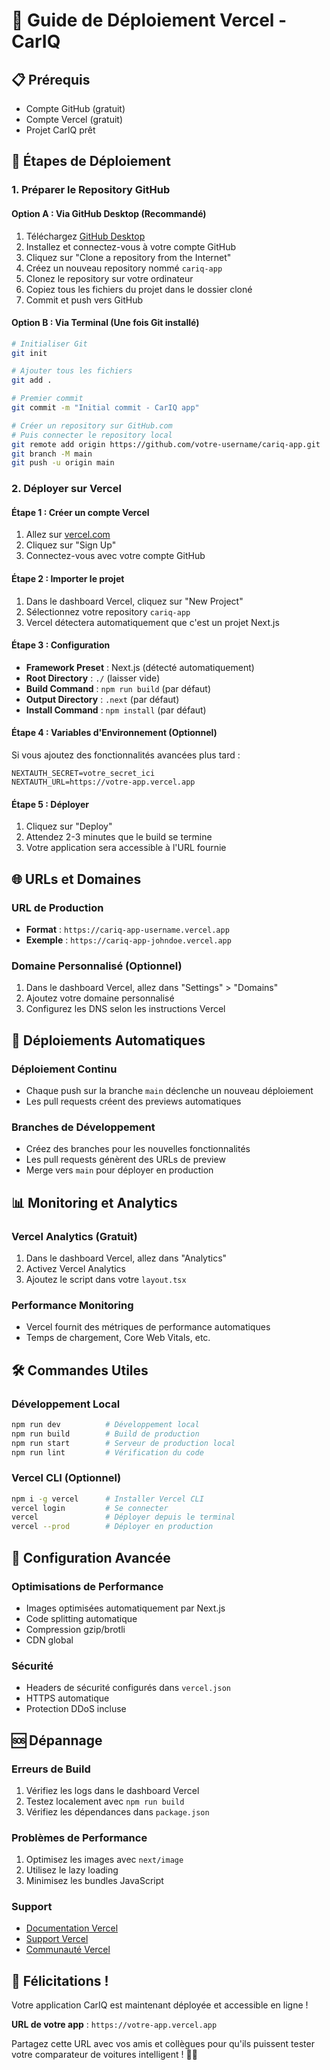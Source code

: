 # 🚀 Guide de Déploiement Vercel - CarIQ

## 📋 Prérequis

- Compte GitHub (gratuit)
- Compte Vercel (gratuit)
- Projet CarIQ prêt

## 🔧 Étapes de Déploiement

### 1. Préparer le Repository GitHub

#### Option A : Via GitHub Desktop (Recommandé)
1. Téléchargez [GitHub Desktop](https://desktop.github.com/)
2. Installez et connectez-vous à votre compte GitHub
3. Cliquez sur "Clone a repository from the Internet"
4. Créez un nouveau repository nommé `cariq-app`
5. Clonez le repository sur votre ordinateur
6. Copiez tous les fichiers du projet dans le dossier cloné
7. Commit et push vers GitHub

#### Option B : Via Terminal (Une fois Git installé)
```bash
# Initialiser Git
git init

# Ajouter tous les fichiers
git add .

# Premier commit
git commit -m "Initial commit - CarIQ app"

# Créer un repository sur GitHub.com
# Puis connecter le repository local
git remote add origin https://github.com/votre-username/cariq-app.git
git branch -M main
git push -u origin main
```

### 2. Déployer sur Vercel

#### Étape 1 : Créer un compte Vercel
1. Allez sur [vercel.com](https://vercel.com)
2. Cliquez sur "Sign Up"
3. Connectez-vous avec votre compte GitHub

#### Étape 2 : Importer le projet
1. Dans le dashboard Vercel, cliquez sur "New Project"
2. Sélectionnez votre repository `cariq-app`
3. Vercel détectera automatiquement que c'est un projet Next.js

#### Étape 3 : Configuration
- **Framework Preset** : Next.js (détecté automatiquement)
- **Root Directory** : `./` (laisser vide)
- **Build Command** : `npm run build` (par défaut)
- **Output Directory** : `.next` (par défaut)
- **Install Command** : `npm install` (par défaut)

#### Étape 4 : Variables d'Environnement (Optionnel)
Si vous ajoutez des fonctionnalités avancées plus tard :
```
NEXTAUTH_SECRET=votre_secret_ici
NEXTAUTH_URL=https://votre-app.vercel.app
```

#### Étape 5 : Déployer
1. Cliquez sur "Deploy"
2. Attendez 2-3 minutes que le build se termine
3. Votre application sera accessible à l'URL fournie

## 🌐 URLs et Domaines

### URL de Production
- **Format** : `https://cariq-app-username.vercel.app`
- **Exemple** : `https://cariq-app-johndoe.vercel.app`

### Domaine Personnalisé (Optionnel)
1. Dans le dashboard Vercel, allez dans "Settings" > "Domains"
2. Ajoutez votre domaine personnalisé
3. Configurez les DNS selon les instructions Vercel

## 🔄 Déploiements Automatiques

### Déploiement Continu
- Chaque push sur la branche `main` déclenche un nouveau déploiement
- Les pull requests créent des previews automatiques

### Branches de Développement
- Créez des branches pour les nouvelles fonctionnalités
- Les pull requests génèrent des URLs de preview
- Merge vers `main` pour déployer en production

## 📊 Monitoring et Analytics

### Vercel Analytics (Gratuit)
1. Dans le dashboard Vercel, allez dans "Analytics"
2. Activez Vercel Analytics
3. Ajoutez le script dans votre `layout.tsx`

### Performance Monitoring
- Vercel fournit des métriques de performance automatiques
- Temps de chargement, Core Web Vitals, etc.

## 🛠️ Commandes Utiles

### Développement Local
```bash
npm run dev          # Développement local
npm run build        # Build de production
npm run start        # Serveur de production local
npm run lint         # Vérification du code
```

### Vercel CLI (Optionnel)
```bash
npm i -g vercel      # Installer Vercel CLI
vercel login         # Se connecter
vercel               # Déployer depuis le terminal
vercel --prod        # Déployer en production
```

## 🔧 Configuration Avancée

### Optimisations de Performance
- Images optimisées automatiquement par Next.js
- Code splitting automatique
- Compression gzip/brotli
- CDN global

### Sécurité
- Headers de sécurité configurés dans `vercel.json`
- HTTPS automatique
- Protection DDoS incluse

## 🆘 Dépannage

### Erreurs de Build
1. Vérifiez les logs dans le dashboard Vercel
2. Testez localement avec `npm run build`
3. Vérifiez les dépendances dans `package.json`

### Problèmes de Performance
1. Optimisez les images avec `next/image`
2. Utilisez le lazy loading
3. Minimisez les bundles JavaScript

### Support
- [Documentation Vercel](https://vercel.com/docs)
- [Support Vercel](https://vercel.com/support)
- [Communauté Vercel](https://github.com/vercel/vercel/discussions)

## 🎉 Félicitations !

Votre application CarIQ est maintenant déployée et accessible en ligne ! 

**URL de votre app** : `https://votre-app.vercel.app`

Partagez cette URL avec vos amis et collègues pour qu'ils puissent tester votre comparateur de voitures intelligent ! 🚗✨ 